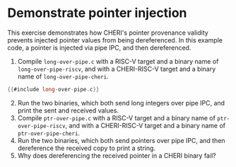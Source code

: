 # Demonstrate pointer injection

This exercise demonstrates how CHERI's pointer provenance validity prevents
injected pointer values from being dereferenced.
In this example code, a pointer is injected via pipe IPC, and then
dereferenced.

1. Compile `long-over-pipe.c` with a RISC-V target and a binary name of
   `long-over-pipe-riscv`, and with a CHERI-RISC-V target and a binary
   name of `long-over-pipe-cheri`.
```C
{{#include long-over-pipe.c}}
```
2. Run the two binaries, which both send long integers over pipe IPC, and
   print the sent and received values.
3. Compile `ptr-over-pipe.c` with a RISC-V target and a binary name of
  `ptr-over-pipe-riscv`, and with a CHERI-RISC-V target and a binary name of
  `ptr-over-pipe-cheri`.
4. Run the two binaries, which both send pointers over pipe IPC, and then
   dereference the received copy to print a string.
5. Why does dereferencing the received pointer in a CHERI binary fail?
